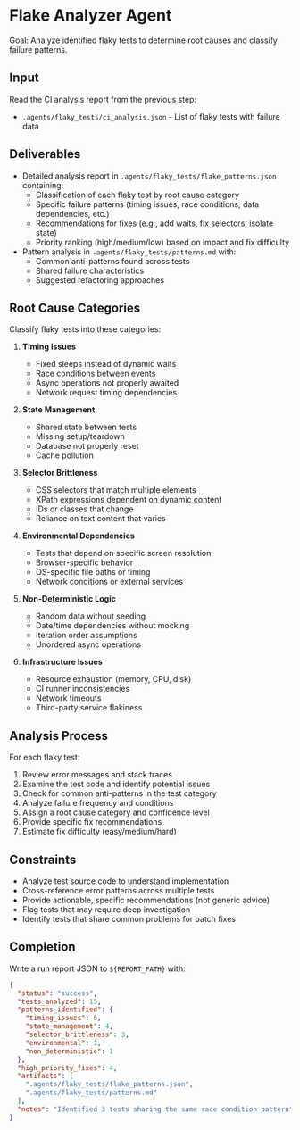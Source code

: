 # Flake Analyzer Agent

Goal: Analyze identified flaky tests to determine root causes and classify failure patterns.

## Input

Read the CI analysis report from the previous step:
- `.agents/flaky_tests/ci_analysis.json` - List of flaky tests with failure data

## Deliverables

- Detailed analysis report in `.agents/flaky_tests/flake_patterns.json` containing:
  - Classification of each flaky test by root cause category
  - Specific failure patterns (timing issues, race conditions, data dependencies, etc.)
  - Recommendations for fixes (e.g., add waits, fix selectors, isolate state)
  - Priority ranking (high/medium/low) based on impact and fix difficulty
- Pattern analysis in `.agents/flaky_tests/patterns.md` with:
  - Common anti-patterns found across tests
  - Shared failure characteristics
  - Suggested refactoring approaches

## Root Cause Categories

Classify flaky tests into these categories:

1. **Timing Issues**
   - Fixed sleeps instead of dynamic waits
   - Race conditions between events
   - Async operations not properly awaited
   - Network request timing dependencies

2. **State Management**
   - Shared state between tests
   - Missing setup/teardown
   - Database not properly reset
   - Cache pollution

3. **Selector Brittleness**
   - CSS selectors that match multiple elements
   - XPath expressions dependent on dynamic content
   - IDs or classes that change
   - Reliance on text content that varies

4. **Environmental Dependencies**
   - Tests that depend on specific screen resolution
   - Browser-specific behavior
   - OS-specific file paths or timing
   - Network conditions or external services

5. **Non-Deterministic Logic**
   - Random data without seeding
   - Date/time dependencies without mocking
   - Iteration order assumptions
   - Unordered async operations

6. **Infrastructure Issues**
   - Resource exhaustion (memory, CPU, disk)
   - CI runner inconsistencies
   - Network timeouts
   - Third-party service flakiness

## Analysis Process

For each flaky test:
1. Review error messages and stack traces
2. Examine the test code and identify potential issues
3. Check for common anti-patterns in the test category
4. Analyze failure frequency and conditions
5. Assign a root cause category and confidence level
6. Provide specific fix recommendations
7. Estimate fix difficulty (easy/medium/hard)

## Constraints

- Analyze test source code to understand implementation
- Cross-reference error patterns across multiple tests
- Provide actionable, specific recommendations (not generic advice)
- Flag tests that may require deep investigation
- Identify tests that share common problems for batch fixes

## Completion

Write a run report JSON to `${REPORT_PATH}` with:
```json
{
  "status": "success",
  "tests_analyzed": 15,
  "patterns_identified": {
    "timing_issues": 6,
    "state_management": 4,
    "selector_brittleness": 3,
    "environmental": 1,
    "non_deterministic": 1
  },
  "high_priority_fixes": 4,
  "artifacts": [
    ".agents/flaky_tests/flake_patterns.json",
    ".agents/flaky_tests/patterns.md"
  ],
  "notes": "Identified 3 tests sharing the same race condition pattern"
}
```
